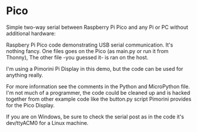 # Pico

Simple two-way serial between Raspberry Pi Pico and any Pi or PC without additional hardware:

Raspbery Pi Pico code demonstrating USB serial communication. It's nothing fancy.
One files goes on the Pico (as main.py or run it from Thonny),
The other file -you guessed it- is ran on the host.

I'm using a Pimorini Pi Display in this demo, but the code can be used for anything really.

For more information see the comments in the Python and MicroPython file. I'm not much of a programmer, the code could be cleaned up and is hacked together from other example code like the button.py script Pimorini provides for the Pico Display.

If you are on Windows, be sure to check the serial post as in the code it's dev/ttyACM0 for a Linux machine.
